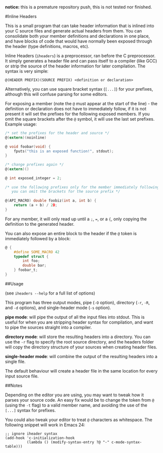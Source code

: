 **notice:** this is a premature repository push, this is not tested nor finished.

#Inline Headers

This is a small program that can take header information that is inlined into your C source files and generate actual headers from them. You can consolidate both your member definitions and declarations in one place, and have blocks of code that would have normally been exposed through the header (type definitions, macros, etc).

Inline Headers (`iheaders`) is a preprocessor, ran before the C preprocessor. It simply generates a header file and can pass itself to a compiler (like GCC) or strip the source of the header information for later compilation. The syntax is very simple:

    @(HEADER PREFIX)(SOURCE PREFIX) <definition or declaration>

Alternatively, you can use square bracket syntax (`[...]`) for your prefixes, although this will confuse parsing for some editors.

For exposing a member (note the `@` must appear at the start of the line) - the definition or declaration does not have to immediately follow, if it is not present it will set the prefixes for the following exposed members. If you omit the square brackets after the `@` symbol, it will use the last set prefixes. Example usage:

```C
/* set the prefixes for the header and source */
@(extern)(noinline)
    
@ void foobar(void) {
    fputs("this is an exposed function!", stdout); 
}
    
/* change prefixes again */
@(extern)()
    
@ int exposed_integer = 2;
    
/* use the following prefixes only for the member immediately following,
   you can omit the brackets for the source prefix */
    
@(API_MACRO) double foobiz(int a, int b) {
    return (a + b) / 2D;
}
```

For any member, it will only read up until a `;`, `=`, or a `{`, only copying the definition to the generated header.

You can also expose an entire block to the header if the `@` token is immediately followed by a block:

```C
@ {
    #define SOME_MACRO 42
    typedef struct {
        int foo;
        double bar;
    } foobar_t;
}
```

##Usage

(see `iheaders --help` for a full list of options)

This program has three output modes, pipe (`-O` option), directory (`-r`, `-R`, and `-d` options), and single-header mode (`-s` option).

**pipe mode**: will pipe the output of all the input files into stdout. This is useful for when you are stripping header syntax for compilation, and want to pipe the sources straight into a compiler.

**directory mode**: will store the resulting headers into a directory. You can use the `-r` flag to specify the root source directory, and the headers folder will copy the directory structure of your sources when creating header files.

**single-header mode**: will combine the output of the resulting headers into a single file.

The default behaviour will create a header file in the same location for every input source file.

##Notes

Depending on the editor you are using, you may want to tweak how it parses your source code. An easy fix would be to change the token from `@` (using the `-t` flag) to a valid member name, and avoiding the use of the `[...]` syntax for prefixes.

You could also tweak your editor to treat `@` characters as whitespace. The following snippet will work in Emacs 24:

```Emacs Lisp
;; ignore iheader syntax
(add-hook 'c-initialization-hook
          (lambda () (modify-syntax-entry ?@ "-" c-mode-syntax-table)))
```